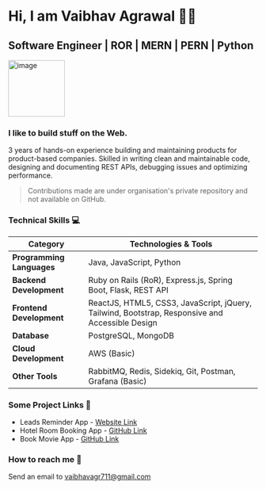 # Hi, I am Vaibhav Agrawal 🙋‍♂️

## Software Engineer | ROR | MERN | PERN | Python
<img width="114" alt="image" src="https://github.com/user-attachments/assets/e64dcd03-00c0-4b2f-acd1-2519091914a3" />

### I like to build stuff on the Web.

3 years of hands-on experience building and maintaining products for product-based companies. Skilled in writing clean and maintainable code, designing and documenting REST APIs, debugging issues and optimizing performance. 
>Contributions made are under organisation's private repository and not available on GitHub.


### Technical Skills 💻

| Category             | Technologies & Tools                                       |
|----------------------|-----------------------------------------------------------|
| **Programming Languages** | Java, JavaScript, Python                             |
| **Backend Development**   | Ruby on Rails (RoR), Express.js, Spring Boot, Flask, REST API |
| **Frontend Development**  | ReactJS, HTML5, CSS3, JavaScript, jQuery, Tailwind, Bootstrap, Responsive and Accessible Design |
| **Database**             | PostgreSQL, MongoDB                                   |
| **Cloud Development**    | AWS (Basic)                                          |
| **Other Tools**         | RabbitMQ, Redis, Sidekiq, Git, Postman, Grafana (Basic) |


### Some Project Links 🚜
* Leads Reminder App - [Website Link](https://leadsapp.vsagrawal.in)
* Hotel Room Booking App - [GitHub Link](https://github.com/vaibhav-if/book-movie-app)
* Book Movie App - [GitHub Link](https://github.com/vaibhav-if/book-movie-app)


### How to reach me 📨
Send an email to [vaibhavagr711@gmail.com](mailto:vaibhavagr711@gmail.com)
